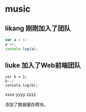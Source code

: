 ﻿# music

## likang 刚刚加入了团队
```Javascript
var a = 1;
a ++;
console.log(a);
```

## liuke 加入了Web前端团队
```
var b = 1;
b--;
console.log(b);
```

xxxx
yyyy
zzzz

添加了数据缓存模块。

